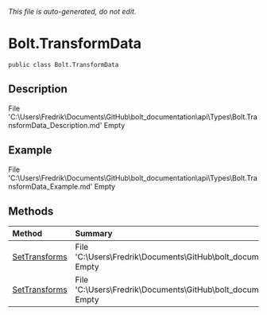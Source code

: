 *This file is auto-generated, do not edit.*

# Bolt.TransformData
`public class Bolt.TransformData`
## Description
File 'C:\Users\Fredrik\Documents\GitHub\bolt_documentation\api\Types\Bolt.TransformData_Description.md' Empty
## Example
File 'C:\Users\Fredrik\Documents\GitHub\bolt_documentation\api\Types\Bolt.TransformData_Example.md' Empty
## Methods
| Method | Summary |
|:-----|:--------|
|[SetTransforms](Bolt.TransformData/M/SetTransforms.md)|File 'C:\Users\Fredrik\Documents\GitHub\bolt_documentation\api\Types\Bolt.TransformData\M\SetTransforms_Summary.md' Empty|
|[SetTransforms](Bolt.TransformData/M/SetTransforms.md)|File 'C:\Users\Fredrik\Documents\GitHub\bolt_documentation\api\Types\Bolt.TransformData\M\SetTransforms_Summary.md' Empty|

